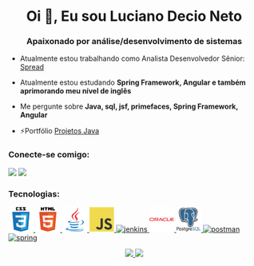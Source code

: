 <h1 align="center">Oi 👋, Eu sou Luciano Decio Neto</h1>
<h3 align="center">Apaixonado por análise/desenvolvimento de sistemas</h3>

- Atualmente estou trabalhando como Analista Desenvolvedor Sênior: <a href="https://spread.com.br/" target="blank">Spread<a/>

- Atualmente estou estudando **Spring Framework, Angular e também aprimorando meu nível de inglês**

- Me pergunte sobre **Java, sql, jsf, primefaces, Spring Framework, Angular**
  
- ⚡Portfólio <a href="https://www.ldsystems.com.br/portfolio" target="blank">Projetos Java<a/>

<div>
  <h3 align="left">Conecte-se comigo:</h3>
  <p align="left">
      <a href="https://www.linkedin.com/in/luciano-decio-neto-406615272/" target="_blank"><img src="https://img.shields.io/badge/-LinkedIn-%230077B5?style=for-the-badge&logo=linkedin&logoColor=white"     target="_blank"></a>  
      <a href = "mailto:lucianodeciopacheco@gmail.com"><img src="https://img.shields.io/badge/-Gmail-%23333?style=for-the-badge&logo=gmail&logoColor=white" target="_blank"></a>  
  </p>
</div>

<h3 align="left">Tecnologias:</h3>
<p align="left"> <a href="https://www.w3schools.com/css/" target="_blank" rel="noreferrer"> <img src="https://raw.githubusercontent.com/devicons/devicon/master/icons/css3/css3-original-wordmark.svg" alt="css3" width="50" height="50"/> </a> <a href="https://www.w3.org/html/" target="_blank" rel="noreferrer"> <img src="https://raw.githubusercontent.com/devicons/devicon/master/icons/html5/html5-original-wordmark.svg" alt="html5" width="50" height="50"/> </a> <a href="https://www.java.com" target="_blank" rel="noreferrer"> <img src="https://raw.githubusercontent.com/devicons/devicon/master/icons/java/java-original.svg" alt="java" width="50" height="50"/> </a> <a href="https://developer.mozilla.org/en-US/docs/Web/JavaScript" target="_blank" rel="noreferrer"> <img src="https://raw.githubusercontent.com/devicons/devicon/master/icons/javascript/javascript-original.svg" alt="javascript" width="50" height="50"/> </a> <a href="https://www.jenkins.io" target="_blank" rel="noreferrer"> <img src="https://www.vectorlogo.zone/logos/jenkins/jenkins-icon.svg" alt="jenkins" width="50" height="50"/> </a> <a href="https://www.oracle.com/" target="_blank" rel="noreferrer"> <img src="https://raw.githubusercontent.com/devicons/devicon/master/icons/oracle/oracle-original.svg" alt="oracle" width="50" height="50"/> </a> <a href="https://www.postgresql.org" target="_blank" rel="noreferrer"> <img src="https://raw.githubusercontent.com/devicons/devicon/master/icons/postgresql/postgresql-original-wordmark.svg" alt="postgresql" width="50" height="50"/> </a> <a href="https://postman.com" target="_blank" rel="noreferrer"> <img src="https://www.vectorlogo.zone/logos/getpostman/getpostman-icon.svg" alt="postman" width="50" height="50"/> </a> <a href="https://spring.io/" target="_blank" rel="noreferrer"> <img src="https://www.vectorlogo.zone/logos/springio/springio-icon.svg" alt="spring" width="50" height="50"/> </a> </p>

<div align="center">
  <a href="https://github.com/PADOCAS">
  <img height="180em" src="https://github-readme-stats.vercel.app/api?username=PADOCAS&show_icons=true&theme=tokyonight&include_all_commits=true"/>
  <img height="180em" src="https://github-readme-stats.vercel.app/api/top-langs/?username=PADOCAS&layout=compact&theme=tokyonight"/>
</div>
